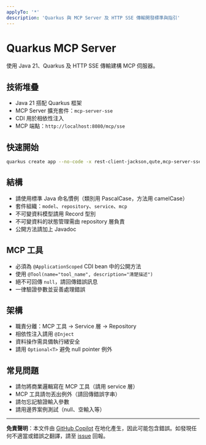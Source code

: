 ```yaml
---
applyTo: '*'
description: 'Quarkus 與 MCP Server 及 HTTP SSE 傳輸開發標準與指引'
---
```

# Quarkus MCP Server

使用 Java 21、Quarkus 及 HTTP SSE 傳輸建構 MCP 伺服器。

## 技術堆疊

- Java 21 搭配 Quarkus 框架
- MCP Server 擴充套件：`mcp-server-sse`
- CDI 用於相依性注入
- MCP 端點：`http://localhost:8080/mcp/sse`

## 快速開始

```bash
quarkus create app --no-code -x rest-client-jackson,qute,mcp-server-sse your-domain-mcp-server
```

## 結構

- 請使用標準 Java 命名慣例（類別用 PascalCase，方法用 camelCase）
- 套件組織：`model`、`repository`、`service`、`mcp`
- 不可變資料模型請用 Record 型別
- 不可變資料的狀態管理需由 repository 層負責
- 公開方法請加上 Javadoc

## MCP 工具

- 必須為 `@ApplicationScoped` CDI bean 中的公開方法
- 使用 `@Tool(name="tool_name", description="清楚描述")`
- 絕不可回傳 `null`，請回傳錯誤訊息
- 一律驗證參數並妥善處理錯誤

## 架構

- 職責分離：MCP 工具 → Service 層 → Repository
- 相依性注入請用 `@Inject`
- 資料操作需具備執行緒安全
- 請用 `Optional<T>` 避免 null pointer 例外

## 常見問題

- 請勿將商業邏輯寫在 MCP 工具（請用 service 層）
- MCP 工具請勿丟出例外（請回傳錯誤字串）
- 請勿忘記驗證輸入參數
- 請用邊界案例測試（null、空輸入等）

---

**免責聲明**：本文件由 [GitHub Copilot](https://docs.github.com/copilot/about-github-copilot/what-is-github-copilot) 在地化產生，因此可能包含錯誤。如發現任何不適當或錯誤之翻譯，請至 [issue](../../issues) 回報。
